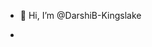 - 👋 Hi, I’m @DarshiB-Kingslake

-

<!---
DarshiB-Kingslake/DarshiB-Kingslake is a ✨ special ✨ repository because its `README.md` (this file) appears on your GitHub profile.
You can click the Preview link to take a look at your changes.
--->
